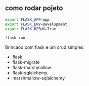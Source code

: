 ## como rodar pojeto 
```sh 
export FLASK_APP=app
export FLASK_ENV=Development
export FLASK_DEBUG=True

flask run 
```

Brincaod com flask e um crud simples.

- flask
- flask-migrate
- flask-marshmallow
- flask-sqlalchemy
- marshmallow-sqlalchemy